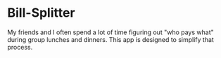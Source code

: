 # Bill-Splitter
My friends and I often spend a lot of time figuring out "who pays what" during group lunches and dinners. This app is designed to simplify that process.
